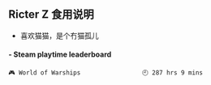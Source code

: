 ## Ricter Z 食用说明
- 喜欢猫猫，是个冇猫孤儿

<!-- steam-box start -->
#### - Steam playtime leaderboard
```text
🎮 World of Warships                 🕘 287 hrs 9 mins
```
<!-- Powered by https://github.com/YouEclipse/steam-box . -->
<!-- steam-box end -->
